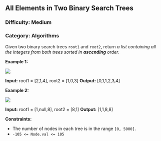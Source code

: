 ## All Elements in Two Binary Search Trees

### Difficulty: Medium

### Category: Algorithms

Given two binary search trees `root1` and `root2`, return _a list containing all the integers from both trees sorted in **ascending** order_.

**Example 1:**

![](https://assets.leetcode.com/uploads/2019/12/18/q2-e1.png)

**Input:** root1 = \[2,1,4\], root2 = \[1,0,3\]
**Output:** \[0,1,1,2,3,4\]

**Example 2:**

![](https://assets.leetcode.com/uploads/2019/12/18/q2-e5-.png)

**Input:** root1 = \[1,null,8\], root2 = \[8,1\]
**Output:** \[1,1,8,8\]

**Constraints:**

*   The number of nodes in each tree is in the range `[0, 5000]`.
*   `-105 <= Node.val <= 105`
